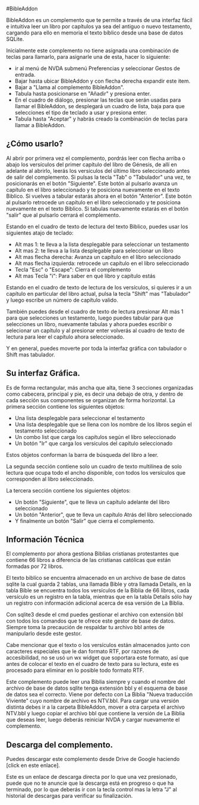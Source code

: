 #BibleAddon


BibleAddon es un complemento que te permite a través de una interfaz fácil e intuitiva leer un libro por capítulos ya sea del antiguo o nuevo testamento, cargando para ello en memoria el texto bíblico desde una base de datos SQLite.

Inicialmente este complemento no tiene asignada una combinación de teclas para llamarlo, para asignarle una de esta, hacer lo siguiente:

* ir al menú de NVDA submenú Preferencias y seleccionar Gestos de entrada.
* Bajar hasta ubicar BibleAddon y con flecha derecha expandir este item.
* Bajar a "Llama al complemento BibleAddon".
* Tabula hasta posicionarse en "Añadir" y presiona enter.
* En el cuadro de diálogo, presionar las teclas que serán usadas para llamar el BibleAddon, se desplegará un cuadro de lista, baja para que selecciones el tipo de teclado a usar y presiona enter.
* Tabula hasta "Aceptar" y habrás creado la combinación de teclas para llamar a BibleAddon.


## ¿Cómo usarlo?
Al abrir  por primera vez el complemento, pordrás leer con flecha arriba o abajo los versículos del primer capítulo del libro de Génesis,  de allí en adelante al abrirlo,  leerás  los versículos del último libro seleccionado antes de salir del complemento. 
Si pulsas la tecla "Tab" o "Tabulador" una vez, te posicionarás en el botón "Siguiente". Este botón al pulsarlo avanza un capítulo en el libro seleccionado y te posiciona nuevamente en el   texto Biblico.
Si vuelves a tabular estarás ahora en el botón "Anterior". Este botón al pulsarlo retrocede un capítulo en el libro seleccionado y te posiciona nuevamente en el   texto Biblico.
Si tabulas nuevamente estarás en el botón "salir" que al pulsarlo cerrará el complemento.

Estando en el cuadro de texto de lectura del texto Biblico, puedes usar los siguientes atajo de teclado:

* Alt mas 1: te lleva a la lista desplegable para seleccionar un testamento
* Alt mas 2: te lleva a la lista desplegable para seleccionar un libro
* Alt mas flecha derecha: Avanza un capítulo en el libro seleccionado
* Alt mas flecha izquierda: retrocede un capítulo en el libro seleccionado
* Tecla "Esc" o "Escape": Cierra el complemento
* Alt mas Tecla "i": Para saber en qué libro y capítulo estás

Estando en el cuadro de texto de lectura de los versículos, si quieres ir a un capítulo en particular del libro actual, pulsa la tecla "Shift" mas "Tabulador" y luego escribe un número de capítulo valido.

También puedes desde el cuadro de texto de lectura presionar Alt más 1 para que selecciones un testamento, luego puedes tabular para que selecciones un libro, nuevamente tabulas y ahora puedes escribir o selecionar un capítulo y al presionar enter volverás al cuadro de texto de lectura para leer el capítulo ahora seleccionado.

Y en general, puedes moverte por toda la interfaz gráfica con tabulador o Shift mas tabulador.


## Su interfaz Gráfica.
Es de forma rectangular, más ancha que alta, tiene   3 secciones organizadas como cabecera, principal y pie, es decir una debajo de otra, y dentro de cada sección sus componentes se organizan de forma horizontal. 
La primera sección   contiene los siguientes objetos:

* Una lista desplegable para seleccionar el testamento
* Una lista desplegable que se llena  con los nombre de los libros según el testamento seleccionado
* Un combo list que carga los capítulos según el libro seleccionado
* Un botón "Ir" que carga los versículos del capítulo seleccionado

Estos objetos conforman la barra de búsqueda del libro a leer.

La segunda sección contiene solo un cuadro de texto multilínea de solo lectura que ocupa todo el ancho disponible, con todos los versículos que corresponden  al libro seleccionado. 

La tercera sección contiene los siguientes objetos: 

* Un botón "Siguiente", que te lleva un capítulo adelante del libro seleccionado
* Un botón "Anterior", que te lleva un capítulo Atrás del libro seleccionado
* Y finalmente un botón "Salir" que cierra el complemento.

## Información Técnica
El complemento por ahora gestiona Biblias cristianas protestantes que contiene 66 libros a diferencia de las cristianas católicas que están formadas por 72 libros.

El texto biblíco se encuentra almacenado en un archivo de base de datos sqlite la cual guarda  2 tablas, una llamada Bible y otra llamada Details, en la tabla Bible se encuentra todos los versículos  de la Biblia de 66 libros, cada versículo es un registro en la tabla, mientras que en la tabla Details sólo hay un registro con información adicional acerca de esa versión de La Biblia.

Con sqlite3 desde el cmd puedes gestionar el archivo con extensión bbl con todos los comandos que te ofrece este gestor de base de datos. Siempre toma la precaución de respaldar tu archivo bbl antes de manipularlo desde este gestor. 

Cabe mencionar que el texto o los versículos están almacenados junto con caracteres especiales que le dan formato RTF, por razones de accesibilidad, no se usó un wx widget que soportara este formato, así que antes de colocar el texto en el cuadro de texto para su lectura, este es procesado para eliminar en lo posible todo formato RTF. 

Este complemento puede leer una Biblia siempre y cuando el nombre del archivo de base de datos sqlite tenga extensión bbl y el esquema de base de datos sea el correcto. Viene por defecto con La Biblia "Nueva traducción Viviente" cuyo nombre de archivo es NTV.bbl.
Para cargar una versión distinta debes ir a la carpeta BibleAddon, mover a otra carpeta el archivo NTV.bbl y luego copiar el archivo bbl que contiene la versión de La Biblia que deseas leer, luego deberás reiniciar NVDA y cargar nuevamente el complemento.


## Descarga del complemento.
Puedes descargar este complemento desde Drive de Google haciendo [click en este  enlace].

Este es un enlace de descarga directa por lo que una vez presionado, puede que no te anuncie que la descarga está en progreso o que ha terminado, por lo que deberás ir con la tecla control mas la letra "J" al historial de descargas para verificar  su finalización.

[1]: https://drive.google.com/uc?export=download&id=15czaPiv9dd6oo5cXoDEDQIaa_dGz3kaw
